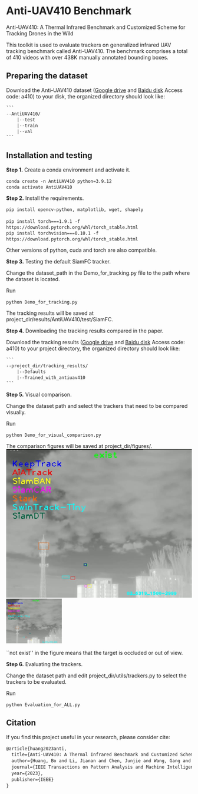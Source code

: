 # Anti-UAV410 Benchmark

Anti-UAV410: A Thermal Infrared Benchmark and Customized Scheme for Tracking Drones in the Wild

This toolkit is used to evaluate trackers on generalized infrared UAV tracking benchmark called Anti-UAV410. The benchmark comprises a total of 410 videos with over 438K manually annotated bounding boxes.

## Preparing the dataset
Download the Anti-UAV410 dataset ([Google drive](https://drive.google.com/file/d/1zsdazmKS3mHaEZWS2BnqbYHPEcIaH5WR/view?usp=sharing) and [Baidu disk](https://pan.baidu.com/s/1R-L9gKIRowMgjjt52n48-g?pwd=a410) Access code: a410) to your disk, the organized directory should look like:

    ```
    --AntiUAV410/
    	|--test
    	|--train
    	|--val
    ```


## Installation and testing
**Step 1.** Create a conda environment and activate it.

```shell
conda create -n AntiUAV410 python=3.9.12
conda activate AntiUAV410
```

**Step 2.** Install the requirements.
```shell
pip install opencv-python, matplotlib, wget, shapely

pip install torch===1.9.1 -f https://download.pytorch.org/whl/torch_stable.html
pip install torchvision===0.10.1 -f https://download.pytorch.org/whl/torch_stable.html
```
Other versions of python, cuda and torch are also compatible.

**Step 3.** Testing the default SiamFC tracker.

Change the dataset_path in the Demo_for_tracking.py file to the path where the dataset is located.

Run
```shell
python Demo_for_tracking.py
```
The tracking results will be saved at project_dir/results/AntiUAV410/test/SiamFC.

**Step 4.** Downloading the tracking results compared in the paper.

Download the tracking results ([Google drive](https://drive.google.com/file/d/1zaNOoGZ2zXf-z3QoffgcH2W8HNxyR0kA/view?usp=sharing) and [Baidu disk](https://pan.baidu.com/s/169Gu_iDSVEBqu9Wz2hQA0g?pwd=a410) Access code: a410) to your project directory, the organized directory should look like:

    ```
    --project_dir/tracking_results/
    	|--Defaults
    	|--Trained_with_antiuav410
    ```

**Step 5.** Visual comparison.

Change the dataset path and select the trackers that need to be compared visually.

Run
```shell
python Demo_for_visual_comparison.py
```

The comparison figures will be saved at project_dir/figures/.
![contents](./figures/02_6319_1500-2999.jpg)
<img src="figures/02_6319_1500-2999.jpg" width="30%">


``not exist'' in the figure means that the target is occluded or out of view.

**Step 6.** Evaluating the trackers.

Change the dataset path and edit project_dir/utils/trackers.py to select the trackers to be evaluated.

Run
```shell
python Evaluation_for_ALL.py
```



## Citation

If you find this project useful in your research, please consider cite:

```latex
@article{huang2023anti,
  title={Anti-UAV410: A Thermal Infrared Benchmark and Customized Scheme for Tracking Drones in the Wild},
  author={Huang, Bo and Li, Jianan and Chen, Junjie and Wang, Gang and Zhao, Jian and Xu, Tingfa},
  journal={IEEE Transactions on Pattern Analysis and Machine Intelligence},
  year={2023},
  publisher={IEEE}
}
```
